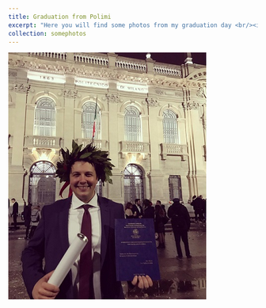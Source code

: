 ```yaml
---
title: Graduation from Polimi
excerpt: "Here you will find some photos from my graduation day <br/><img src='/images/1.jpg'>"
collection: somephotos
---
```


<img src='/images/1.jpg'>
